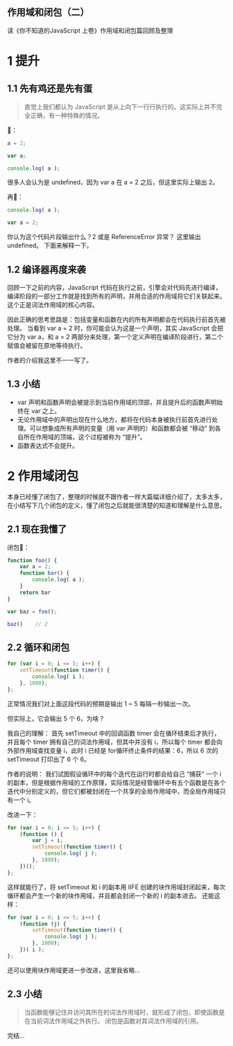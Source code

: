 ## 作用域和闭包（二）

读《你不知道的JavaScript 上卷》作用域和闭包篇回顾及整理

# 1 提升
## 1.1 先有鸡还是先有蛋
> 直觉上我们都认为 JavaScript 是从上向下一行行执行的。这实际上并不完全正确，有一种特殊的情况。

🤔：
```js
a = 2;

var a;

console.log( a );
```
很多人会认为是 undefined，因为 var a 在 a = 2 之后，但这里实际上输出 2。

再🤔：
```js
console.log( a );

var a = 2;
```
你认为这个代码片段输出什么？2 或是 ReferenceError 异常？
这里输出 undefined。
下面来解释一下。

## 1.2 编译器再度来袭
回顾一下之前的内容，JavaScript 代码在执行之前，引擎会对代码先进行编译，编译阶段的一部分工作就是找到所有的声明，并用合适的作用域将它们关联起来。这个正是词法作用域的核心内容。

因此正确的思考思路是：包括变量和函数在内的所有声明都会在代码执行前首先被处理。
当看到 var a = 2 时，你可能会认为这是一个声明，其实 JavaScript 会把它分为 var a，和 a = 2 两部分来处理，第一个定义声明在编译阶段进行，第二个赋值会被留在原地等待执行。

作者的介绍我这里不一一写了。

## 1.3 小结
+ var 声明和函数声明会被提示到当前作用域的顶部，并且提升后的函数声明始终在 var 之上。
+ 无论作用域中的声明出现在什么地方，都将在代码本身被执行前首先进行处理。可以想象成所有声明的变量（用 var 声明的）和函数都会被 “移动” 到各自所在作用域的顶端，这个过程被称为 “提升”。
+ 函数表达式不会提升。


# 2 作用域闭包
本身已经懂了闭包了，整理的时候就不跟作者一样大篇幅详细介绍了，太多太多，在小结写下几个闭包的定义，懂了闭包之后就能很清楚的知道和理解是什么意思。

## 2.1 现在我懂了
闭包🌰：
```js
function foo() {
    var a = 2;
    function bar() {
        console.log( a );
    }
    return bar
}

var baz = foo();

baz()    // 2
```

## 2.2 循环和闭包
```js
for (var i = 0; i <= 5; i++) {
    setTimeout(function timer() {
        console.log( i );
    }, 1000);
};
```
正常情况我们对上面这段代码的预期是输出 1 ~ 5 每隔一秒输出一次。

但实际上，它会输出 5 个 6，为啥？

我自己的理解：
首先 setTimeout 中的回调函数 timer 会在循环结束后才执行，并且每个 timer 拥有自己的词法作用域，但其中并没有 i，所以每个 timer 都会向外部作用域查找变量 i，此时 i 已经是 for循环终止条件的结果：6，所以 6 次的 setTimeout 打印出了 6 个 6。

作者的说明：
我们试图假设循环中的每个迭代在运行时都会给自己 “捕获” 一个 i 的副本，但是根据作用域的工作原理，实际情况是经管循环中有五个函数是在各个迭代中分别定义的，但它们都被封闭在一个共享的全局作用域中，而全局作用域只有一个 i。

改进一下：
```js
for (var i = 0; i <= 5; i++) {
    (function () {
        var j = i;
        setTimeout(function timer() {
            console.log( j );
        }, 1000);
    })();
};
```
这样就能行了，将 setTimeout 和 i 的副本用 IIFE 创建的块作用域封闭起来，每次循环都会产生一个新的块作用域，并且都会封闭一个新的 i 的副本进去。
还能这样：
```js
for (var i = 0; i <= 5; i++) {
    (function (j) {
        setTimeout(function timer() {
            console.log( j );
        }, 1000);
    })( i );
};
```
还可以使用块作用域更进一步改进，这里我省略...

## 2.3 小结
> 当函数能够记住并访问其所在的词法作用域时，就形成了闭包，即使函数是在当前词法作用域之外执行。
> 闭包是函数对其词法作用域的引用。



完结...